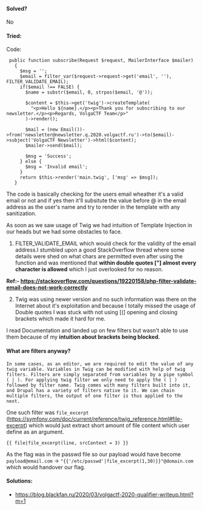 #### Solved?

 No

#### Tried:

 Code:
 
 ``` 
  public function subscribe(Request $request, MailerInterface $mailer)
    {
      $msg = '';
      $email = filter_var($request->request->get('email', ''), FILTER_VALIDATE_EMAIL);
      if($email !== FALSE) {
        $name = substr($email, 0, strpos($email, '@'));

        $content = $this->get('twig')->createTemplate(
          "<p>Hello ${name}.</p><p>Thank you for subscribing to our newsletter.</p><p>Regards, VolgaCTF Team</p>"
        )->render();

        $mail = (new Email())->from('newsletter@newsletter.q.2020.volgactf.ru')->to($email)->subject('VolgaCTF Newsletter')->html($content);
        $mailer->send($mail);

        $msg = 'Success';
      } else {
        $msg = 'Invalid email';
      }
      return $this->render('main.twig', ['msg' => $msg]);
    }
 ```

The code is basically checking for the users email wheather it's a valid email or not and if yes then it'll subsitute the value before @ in the email address
as the user's name and try to render in the template with any sanitization.

As soon as we saw usage of Twig we had intuition of Template Injection in our heads but we had some obstacles to face.
1) FILTER_VALIDATE_EMAIL which would check for the validity of the email address.I stumbled upon a good StackOverflow thread where some
details were shed on what chars are permitted even after using the function and was mentioned that **within double quotes ["] almost every character
is allowed** which I just overlooked for no reason.

**Ref:- https://stackoverflow.com/questions/19220158/php-filter-validate-email-does-not-work-correctly**

2) Twig was using newer version and no such information was there on the Internet about it's exploitation and because I totally missed the usage of 
Double quotes I was stuck with not using [(] opening and closing brackets which made it hard for me.

I read Documentation and landed up on few filters but wasn't able to use them because of my **intuition about brackets being blocked.**

#### What are filters anyway?

```In some cases, as an editor, we are required to edit the value of any twig variable. Variables in Twig can be modified with help of twig filters. Filters are simply separated from variables by a pipe symbol ( | ). For applying twig filter we only need to apply the ( | ) followed by filter name. Twig comes with many filters built into it, and Drupal has a variety of filters native to it. We can chain multiple filters, the output of one filter is thus applied to the next.```

One such filter was `file_excerpt` (https://symfony.com/doc/current/reference/twig_reference.html#file-excerpt) which would just extract short amount of file content
which user define as an argument.

```{{ file|file_excerpt(line, srcContext = 3) }}```

As the flag was in the passwd file so our payload would have become ```payload@email.com``` -> ```"{{'/etc/passwd'|file_excerpt(1,30)}}"@domain.com``` which would handover our flag.


#### Solutions:

 - https://blog.blackfan.ru/2020/03/volgactf-2020-qualifier-writeup.html?m=1
